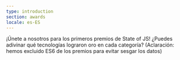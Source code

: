 ```yaml
---
type: introduction
section: awards
locale: es-ES
---
```

 ¡Únete a nosotros para los primeros premios de State of JS! 
¿Puedes adivinar qué tecnologías lograron oro en cada categoría? <span class="note">(Aclaración: hemos excluido ES6 de los premios para evitar sesgar los datos)</span>

